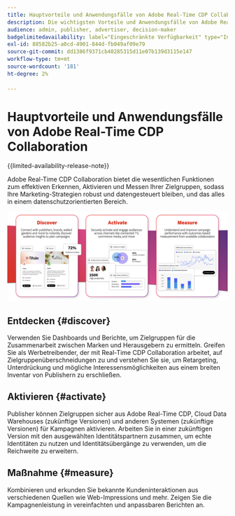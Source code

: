 ```yaml
---
title: Hauptvorteile und Anwendungsfälle von Adobe Real-Time CDP Collaboration
description: Die wichtigsten Vorteile und Anwendungsfälle von Adobe Real-Time CDP Collaboration verstehen
audience: admin, publisher, advertiser, decision-maker
badgelimitedavailability: label="Eingeschränkte Verfügbarkeit" type="Informative" url="https://helpx.adobe.com/de/legal/product-descriptions/real-time-customer-data-platform-collaboration.html newtab=true"
exl-id: 88582b25-a0cd-4901-844d-fb049af09e79
source-git-commit: dd1386f9371cb40285315d11e07b139d3115e147
workflow-type: tm+mt
source-wordcount: '181'
ht-degree: 2%

---
```


# Hauptvorteile und Anwendungsfälle von Adobe Real-Time CDP Collaboration

{{limited-availability-release-note}}

Adobe Real-Time CDP Collaboration bietet die wesentlichen Funktionen zum effektiven Erkennen, Aktivieren und Messen Ihrer Zielgruppen, sodass Ihre Marketing-Strategien robust und datengesteuert bleiben, und das alles in einem datenschutzorientierten Bereich.

![Vorteile und Anwendungsfälle von Real-Time CDP Collaboration](/help/assets/benefits-use-cases/discover-activate-measure.png)

## Entdecken {#discover}

Verwenden Sie Dashboards und Berichte, um Zielgruppen für die Zusammenarbeit zwischen Marken und Herausgebern zu ermitteln.
Greifen Sie als Werbetreibender, der mit Real-Time CDP Collaboration arbeitet, auf Zielgruppenüberschneidungen zu und verstehen Sie sie, um Retargeting, Unterdrückung und mögliche Interessensmöglichkeiten aus einem breiten Inventar von Publishern zu erschließen.

## Aktivieren {#activate}

Publisher können Zielgruppen sicher aus Adobe Real-Time CDP, Cloud Data Warehouses (zukünftige Versionen) und anderen Systemen (zukünftige Versionen) für Kampagnen aktivieren.
Arbeiten Sie in einer zukünftigen Version mit den ausgewählten Identitätspartnern zusammen, um echte Identitäten zu nutzen und Identitätsübergänge zu verwenden, um die Reichweite zu erweitern.

## Maßnahme {#measure}

Kombinieren und erkunden Sie bekannte Kundeninteraktionen aus verschiedenen Quellen wie Web-Impressions und mehr.
Zeigen Sie die Kampagnenleistung in vereinfachten und anpassbaren Berichten an.
